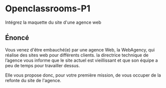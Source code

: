 # Openclassrooms-P1
Intégrez la maquette du site d'une agence web

## Énoncé

Vous venez d'être embauché(e) par une agence Web, la WebAgency, qui réalise des sites web pour différents clients. la directrice technique de l’agence vous informe que le site actuel est vieillissant et que son équipe a peu de temps pour travailler dessus.

Elle vous propose donc, pour votre première mission, de vous occuper de la refonte du site de l'agence.
